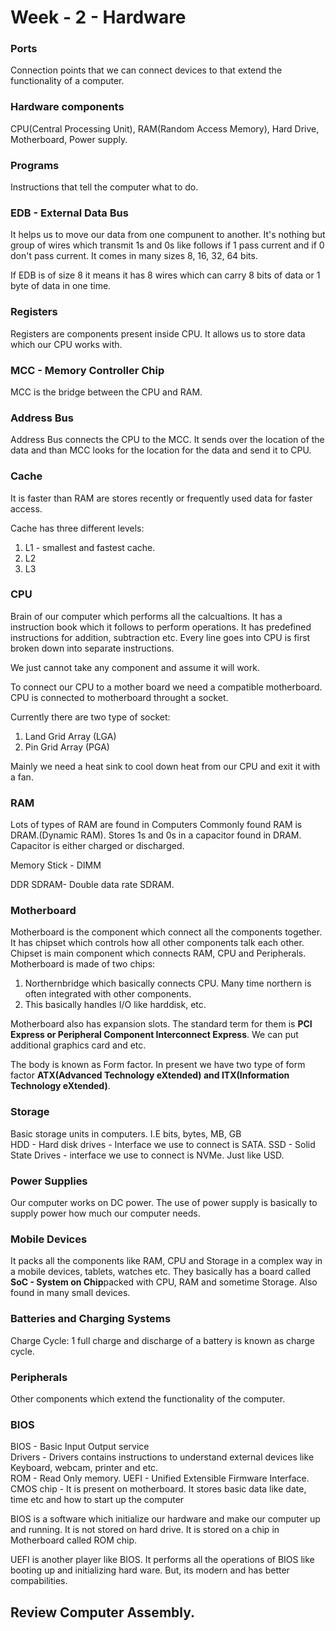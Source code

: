 # Week - 2 - Hardware

### <b>Ports</b>
Connection points that we can connect devices to that extend the functionality of a computer.

### <b>Hardware components</b>
CPU(Central Processing Unit), RAM(Random Access Memory), Hard Drive, Motherboard, Power supply.

### <b>Programs</b>
Instructions that tell the computer what to do.

### <b>EDB - External Data Bus</b>
It helps us to move our data from one compunent to another. It's nothing but group of wires which transmit 1s and 0s like follows if 1 pass current and if 0 don't pass current. It comes in many sizes 8, 16, 32, 64 bits.  

If EDB is of size 8 it means it has 8 wires which can carry 8 bits of data or 1 byte of data in one time.  

### <b>Registers</b>
Registers are components present inside CPU. It allows us to store data which our CPU works with. 

### <b>MCC - Memory Controller Chip </b>
MCC is the bridge between the CPU and RAM. 

### <b>Address Bus</b>
Address Bus connects the CPU to the MCC. It sends over the location of the data and than MCC looks for the location for the data and send it to CPU. 

### <B>Cache</b>
It is faster than RAM are stores recently or frequently used data for faster access.  
  
Cache has three different levels:  
1. L1 - smallest and fastest cache.
1. L2
1. L3

### <b>CPU</b>
Brain of our computer which performs all the calcualtions. It has a instruction book which it follows to perform operations. It has predefined instructions for addition, subtraction etc. 
Every line goes into CPU is first broken down into separate instructions.  
  
We just cannot take any component and assume it will work.  
  
To connect our CPU to a mother board we need a compatible motherboard. CPU is connected to motherboard throught a socket.  
  
Currently there are two type of socket: 
1. Land Grid Array (LGA)
1. Pin Grid Array (PGA)
  
Mainly we need a heat sink to cool down heat from our CPU and exit it with a fan.  

### <b>RAM</b>
Lots of types of RAM are found in Computers Commonly found RAM is DRAM.(Dynamic RAM). Stores 1s and 0s in a capacitor found in DRAM. Capacitor is either charged or discharged.  
  
Memory Stick - DIMM  

DDR SDRAM- Double data rate SDRAM.  

### <b>Motherboard</b>
Motherboard is the component which connect all the components together. It has chipset which controls how all other components talk each other. Chipset is main component which connects RAM, CPU and Peripherals. Motherboard is made of two chips:
1. Northernbridge which basically connects CPU. Many time northern is often integrated with other components. 
1. This basically handles I/O like harddisk, etc.
  
Motherboard also has expansion slots. The standard term for them is <b>PCI Express or Peripheral Component Interconnect Express</b>. We can put additional graphics card and etc.
  
The body is known as Form factor. In present we have two type of form factor <b>ATX(Advanced Technology eXtended) and ITX(Information Technology eXtended)</b>. 

### <b>Storage</b>
Basic storage units in computers. I.E bits, bytes, MB, GB  
HDD - Hard disk drives - Interface we use to connect is SATA. 
SSD - Solid State Drives - interface we use to connect is NVMe. Just like USD.   


### <b>Power Supplies</b>
Our computer works on DC power. The use of power supply is basically to supply power how much our computer needs. 

### <b>Mobile Devices</b>
It packs all the components like RAM, CPU and Storage in a complex way in a mobile devices, tablets, watches etc. They basically has a board called <b>SoC - System on Chip</b>packed with CPU, RAM and sometime Storage. Also found in many small devices. 

### <b>Batteries and Charging Systems</b>
Charge Cycle: 1 full charge and discharge of a battery is known as charge cycle. 

### <b>Peripherals</b>
Other components which extend the functionality of the computer.


### <b>BIOS</b>
BIOS - Basic Input Output service  
Drivers - Drivers contains instructions to understand external devices like Keyboard, webcam, printer and etc.  
ROM - Read Only memory.
UEFI - Unified Extensible Firmware Interface.
CMOS chip - It is present on motherboard. It stores basic data like date, time etc and  how to start up the computer
  
BIOS is a software which initialize our hardware and make our computer up and running. It is not stored on hard drive. It is stored on a chip in Motherboard called ROM chip.  
  
UEFI is another player like BIOS. It performs all the operations of BIOS like booting up and initializing hard ware. But, its modern and has better compabilities.

## Review Computer Assembly.